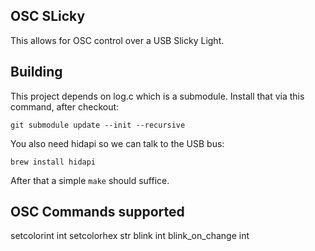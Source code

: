 ## OSC SLicky

This allows for OSC control over a USB Slicky Light. 

## Building

This project depends on log.c which is a submodule. Install that via this command, after checkout:

```
git submodule update --init --recursive
```

You also need hidapi so we can talk to the USB bus:
```
brew install hidapi
```

After that a simple `make` should suffice.

## OSC Commands supported

setcolorint int
setcolorhex str
blink int
blink_on_change int

